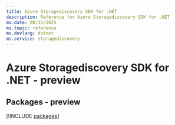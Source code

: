 ```yaml
---
title: Azure Storagediscovery SDK for .NET
description: Reference for Azure Storagediscovery SDK for .NET
ms.date: 08/11/2025
ms.topic: reference
ms.devlang: dotnet
ms.service: storagediscovery
---
```

# Azure Storagediscovery SDK for .NET - preview
## Packages - preview
[!INCLUDE [packages](storagediscovery-index.md)]